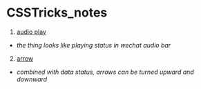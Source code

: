 # CSSTricks_notes

1. [audio play](https://github.com/xrlu0929/CSSTricks_notes/blob/master/audio_playing.html)
  * *the thing looks like playing status in wechat audio bar*

2. [arrow](https://github.com/xrlu0929/CSSTricks_notes/blob/master/arrow_up_and_down.css)
  * *combined with data status, arrows can be turned upward and downward*
